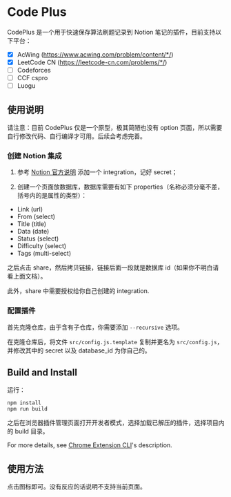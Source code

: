 # Code Plus

CodePlus 是一个用于快速保存算法刷题记录到 Notion 笔记的插件，目前支持以下平台：

- [x] AcWing (https://www.acwing.com/problem/content/*/)
- [x] LeetCode CN (https://leetcode-cn.com/problems/*/)
- [ ] Codeforces
- [ ] CCF cspro
- [ ] Luogu

## 使用说明

请注意：目前 CodePlus 仅是一个原型，极其简陋也没有 option 页面，所以需要自行修改代码、自行编译才可用。后续会考虑完善。

### 创建 Notion 集成

1. 参考 [Notion 官方说明](https://developers.notion.com/docs/getting-started) 添加一个 integration，记好 secret；

2. 创建一个页面放数据库，数据库需要有如下 properties（名称必须分毫不差，括号内的是属性的类型）：

- Link (url)
- From (select)
- Title (title)
- Data (date)
- Status (select)
- Difficulty (select)
- Tags (multi-select)

之后点击 share，然后拷贝链接，链接后面一段就是数据库 id（如果你不明白请看上面文档）。

此外，share 中需要授权给你自己创建的 integration.

### 配置插件

首先克隆仓库，由于含有子仓库，你需要添加 `--recursive` 选项。

在克隆仓库后，将文件 `src/config.js.template` 复制并更名为 `src/config.js`，并修改其中的 secret 以及 database_id 为你自己的。

## Build and Install

运行：

```
npm install
npm run build
```

之后在浏览器插件管理页面打开开发者模式，选择加载已解压的插件，选择项目内的 build 目录。

For more details, see [Chrome Extension CLI](https://github.com/dutiyesh/chrome-extension-cli)'s description.

## 使用方法

点击图标即可。没有反应的话说明不支持当前页面。
